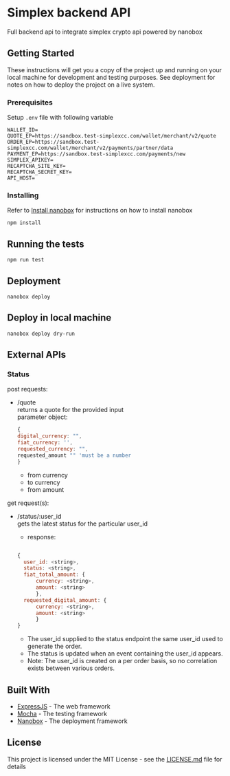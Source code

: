 # Simplex backend API

Full backend api to integrate simplex crypto api powered by nanobox

## Getting Started

These instructions will get you a copy of the project up and running on your local machine for development and testing purposes. See deployment for notes on how to deploy the project on a live system.

### Prerequisites

Setup `.env` file with following variable
```
WALLET_ID=
QUOTE_EP=https://sandbox.test-simplexcc.com/wallet/merchant/v2/quote
ORDER_EP=https://sandbox.test-simplexcc.com/wallet/merchant/v2/payments/partner/data
PAYMENT_EP=https://sandbox.test-simplexcc.com/payments/new
SIMPLEX_APIKEY=
RECAPTCHA_SITE_KEY=
RECAPTCHA_SECRET_KEY=
API_HOST=
```

### Installing
Refer to [Install nanobox](https://docs.nanobox.io/install/) for instructions on how to install nanobox
```
npm install
```

## Running the tests

```
npm run test
```

## Deployment

```
nanobox deploy
```

## Deploy in local machine

```
nanobox deploy dry-run
```


## External APIs

### Status

post requests:
- /quote\
    returns a quote for the provided input\
    parameter object:
    ```javascript
    {
    digital_currency: "",
    fiat_currency: '',
    requested_currency: "",
    requested_amount "" 'must be a number
    }
    ```
    - from currency
    - to currency
    - from amount

get request(s):
- /status/:user_id\
    gets the latest status for the particular user_id
   - response:
    ```javascript

  {
      user_id: <string>,
      status: <string>,
      fiat_total_amount: {
          currency: <string>,
          amount: <string>
          },
      requested_digital_amount: {
          currency: <string>,
          amount: <string>
          }
    }
    ```

    - The user_id supplied to the status endpoint the same user_id used to generate the order.
    - The status is updated when an event containing the user_id appears.
    - Note: The user_id is created on a per order basis, so no correlation exists between various orders.


## Built With

* [ExpressJS](https://expressjs.com/) - The web framework
* [Mocha](https://mochajs.org/) - The testing framework
* [Nanobox](http://www.nanobox.io/) - The deployment framework

## License

This project is licensed under the MIT License - see the [LICENSE.md](LICENSE.md) file for details

